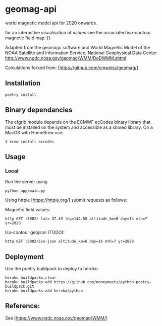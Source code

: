 # geomag-api
world magnetic model api for 2020 onwards.

for an interactive visualisation of values see the associated iso-contour magnetic field map: []

Adapted from the geomagc software and World Magnetic Model of the NOAA
Satellite and Information Service, National Geophysical Data Center
http://www.ngdc.noaa.gov/geomag/WMM/DoDWMM.shtml

Calculations forked from: [https://github.com/cmweiss/geomag/]

## Installation
```
poetry install
```

## Binary dependancies

The cfgrib module depends on the ECMWF ecCodes binary library that must be installed on the system and accessible as a shared library.
On a MacOS with HomeBrew use:

```
$ brew install eccodes
```

## Usage 

### Local

Run the server using 
```
python app/main.py
```

Using httpie [https://httpie.org/] submit requests as follows: 

Magnetic field values:

```
http GET :5002/ lat=-37.49 lng=144.58 altitude_km=0 day=14 mth=7 yr=2020
```

Iso-contour geojson (TODO):

```
http GET :5002/iso-json altitude_km=0 day=14 mth=7 yr=2020
```

## Deployment 

Use the poetry buildpack to deploy to heroku 
```
heroku buildpacks:clear
heroku buildpacks:add https://github.com/moneymeets/python-poetry-buildpack.git
heroku buildpacks:add heroku/python
```

## Reference:
See [https://www.ngdc.noaa.gov/geomag/WMM/]
